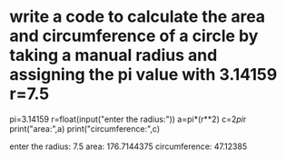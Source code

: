 # write a code to calculate the area and circumference of a circle by taking a manual radius and assigning the pi value with 3.14159 r=7.5
pi=3.14159
r=float(input("enter the radius:"))
a=pi*(r**2)
c=2*pi*r
print("area:",a)
print("circumference:",c)


enter the radius: 7.5
area: 176.7144375
circumference: 47.12385
